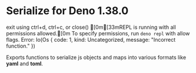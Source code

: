 # Serialize for Deno 1.38.0
exit using ctrl+d, ctrl+c, or close()
[0m[33mREPL is running with all permissions allowed.[0m
To specify permissions, run `deno repl` with allow flags.
Error: Io(Os { code: 1, kind: Uncategorized, message: "Incorrect function." })

Exports functions to serialize js objects and maps into various formats like **yaml** and **toml**.
